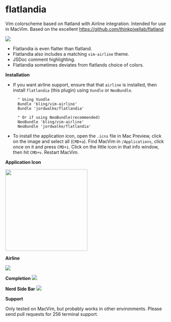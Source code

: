 flatlandia
==========

Vim colorscheme based on flatland with Airline integration. Intended for use in MacVim. Based on the excellent https://github.com/thinkpixellab/flatland


<img src="./images/flatlandia_airline.png" />


- Flatlandia is even flatter than flatland.
- Flatlandia also includes a matching `vim-airline` theme.
- JSDoc comment highlighting.
- Flatlandia sometimes deviates from flatlands choice of colors.

**Installation**

- If you want airline support, ensure that that `airline` is installed, then install `flatlandia` (this plugin) using `Vundle` or `NeoBundle`.


        " Using Vundle
        Bundle 'bling/vim-airline'
        Bundle 'jordwalke/flatlandia'

        " Or if using NeoBundle(recommended)
        NeoBundle 'bling/vim-airline'
        NeoBundle 'jordwalke/flatlandia'


- To install the application icon, open the `.icns` file in Mac Preview, click on the image and select all (`CMD+a`). Find MacVim in `/Applications`, click once on it and press `CMD+i`. Click on the little icon in that info window, then hit `CMD+v`. Restart MacVim.


**Application Icon**

<img src="./images/ApplicationIconScreenshot.png" width=256 height=255/>

**Airline**

<img src="./images/flatlandia_airline.png" />

**Completion**
<img src="./images/flatlandia_completion.png" />

**Nerd Side Bar**
<img src="./images/flatlandia_nerd.png" />

**Support**


Only tested on MacVim, but probably works in other environments. Please send pull requests for 256 terminal support.
